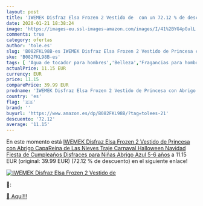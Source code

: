 ```yaml
---
layout: post
title: 'IWEMEK Disfraz Elsa Frozen 2 Vestido de  con un 72.12 % de descuento'
date: 2020-01-21 18:38:24
image: 'https://images-eu.ssl-images-amazon.com/images/I/41%2BYG4pGulL._SL400_.jpg'
comments: true
category: ofertas
author: 'tole.es'
slug: 'B082FKL98B-es IWEMEK Disfraz Elsa Frozen 2 Vestido de Princesa con...'
sku: 'B082FKL98B-es'
tags: [ 'Agua de tocador para hombres','Belleza','Fragancias para hombres','Perfumes y fragancias','Productos para el cuidado de la piel','Sets y juegos para el cuidado de la piel','navidad', ]
actualPrice: 11.15 EUR
currency: EUR
price: 11.15
comparePrice: 39.99 EUR
prodname: 'IWEMEK Disfraz Elsa Frozen 2 Vestido de Princesa con Abrigo CapaReina de Las Nieves Traje Carnaval Halloween Navidad Fiesta de Cumpleaños Disfraces para Niñas Abrigo Azul 5-6 años'
country: 'es'
flag: '🇪🇸'
brand: ''
buyurl: 'https://www.amazon.es/dp/B082FKL98B/?tag=tolees-21'
descuento: '72.12'
average: '11.15'
---
```


En este momento está [IWEMEK Disfraz Elsa Frozen 2 Vestido de Princesa con Abrigo CapaReina de Las Nieves Traje Carnaval Halloween Navidad Fiesta de Cumpleaños Disfraces para Niñas Abrigo Azul 5-6 años](https://www.amazon.es/dp/B082FKL98B/?tag=tolees-21) a 11.15 EUR (original: 39.99 EUR) (72.12 %  de descuento) en el siguiente enlace!

[![IWEMEK Disfraz Elsa Frozen 2 Vestido de ](https://images-eu.ssl-images-amazon.com/images/I/41%2BYG4pGulL._SL400_.jpg)](https://www.amazon.es/dp/B082FKL98B/?tag=tolees-21)

🔎:


[🛒 Aquí!!!](https://www.amazon.es/dp/B082FKL98B/?tag=tolees-21)
